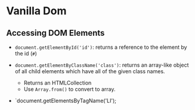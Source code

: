 # Vanilla Dom

## Accessing DOM Elements

* `document.getElementById('id')`: returns a reference to the element by the id (`#`)
* `document.getElementByClassName('class')`: returns an array-like object of all child elements which have all of the given class names.
  * Returns an HTMLCollection
  * Use `Array.from()` to convert to array.

* `document.getElementsByTagName('LI');